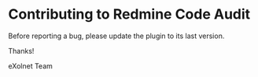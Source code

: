 # Contributing to Redmine Code Audit

Before reporting a bug, please update the plugin to its last version.

Thanks!

eXolnet Team
